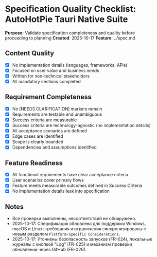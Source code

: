 # Specification Quality Checklist: AutoHotPie Tauri Native Suite

**Purpose**: Validate specification completeness and quality before proceeding to planning
**Created**: 2025-10-17
**Feature**: ../spec.md

## Content Quality

- [x] No implementation details (languages, frameworks, APIs)
- [x] Focused on user value and business needs
- [x] Written for non-technical stakeholders
- [x] All mandatory sections completed

## Requirement Completeness

- [x] No [NEEDS CLARIFICATION] markers remain
- [x] Requirements are testable and unambiguous
- [x] Success criteria are measurable
- [x] Success criteria are technology-agnostic (no implementation details)
- [x] All acceptance scenarios are defined
- [x] Edge cases are identified
- [x] Scope is clearly bounded
- [x] Dependencies and assumptions identified

## Feature Readiness

- [x] All functional requirements have clear acceptance criteria
- [x] User scenarios cover primary flows
- [x] Feature meets measurable outcomes defined in Success Criteria
- [x] No implementation details leak into specification

## Notes

- Все проверки выполнены, несоответствий не обнаружено.
- 2025-10-17: Спецификация обновлена для поддержки Windows, macOS и Linux; требования и ограничения синхронизированы с новым разделом `Platform-Specific Considerations`.
- 2025-10-17: Уточнены безопасность запусков (FR-024), локальные журналы с кнопкой "Log" (FR-025) и механизм проверки обновлений через GitHub (FR-026).

